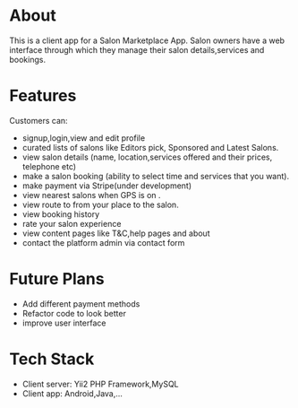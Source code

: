 # About
This is a client app for a Salon Marketplace App.
Salon owners have a web interface through which they manage their salon details,services and
bookings.

# Features
Customers can:
- signup,login,view and edit profile
- curated lists of salons like Editors pick, Sponsored and Latest Salons.
- view salon details (name, location,services offered and their prices, telephone etc)
- make a salon booking (ability to select time and services that you want).
- make payment via Stripe(under development)
- view nearest salons when GPS is on .
- view route to from your place to the salon.
- view booking history
- rate your salon experience
- view content pages like T&C,help pages and about
- contact the platform admin via contact form

# Future Plans
- Add different payment methods
- Refactor code to look better
- improve user interface

# Tech Stack
- Client server: Yii2 PHP Framework,MySQL
- Client app: Android,Java,...

